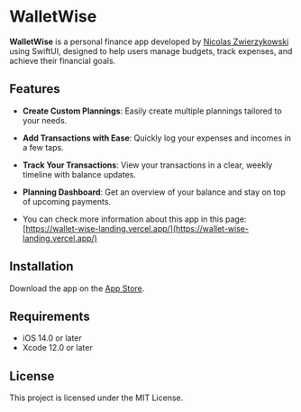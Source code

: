 # WalletWise

**WalletWise** is a personal finance app developed by [Nicolas Zwierzykowski](https://nicolasz.dev/en) using SwiftUI, designed to help users manage budgets, track expenses, and achieve their financial goals.

## Features
- **Create Custom Plannings**: Easily create multiple plannings tailored to your needs.
- **Add Transactions with Ease**: Quickly log your expenses and incomes in a few taps.
- **Track Your Transactions**: View your transactions in a clear, weekly timeline with balance updates.
- **Planning Dashboard**: Get an overview of your balance and stay on top of upcoming payments.

- You can check more information about this app in this page: [https://wallet-wise-landing.vercel.app/](https://wallet-wise-landing.vercel.app/)

## Installation
Download the app on the [App Store](https://apps.apple.com/ca/app/walletwise-personal-finances/id6578462190).

## Requirements
- iOS 14.0 or later
- Xcode 12.0 or later

## License
This project is licensed under the MIT License.

